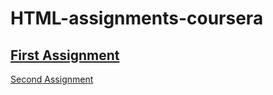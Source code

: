 # HTML-assignments-coursera
[First Assignment](https://lubapa.github.io/HTML-assignments-coursera/module2-assignment)
-----------------------------------------------------------------------------------------
[Second Assignment](https://lubapa.github.io/HTML-assignments-coursera/module3-assignment)
